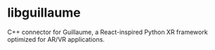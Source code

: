 # libguillaume
C++ connector for Guillaume, a React-inspired Python XR framework optimized for AR/VR applications.
